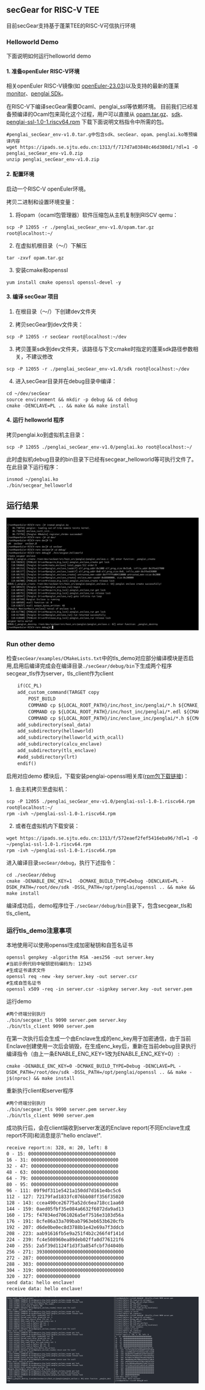 ## secGear for RISC-V TEE

目前secGear支持基于蓬莱TEE的RISC-V可信执行环境

### Helloworld Demo
下面说明如何运行helloworld demo


#### 1. 准备openEuler RISC-V环境

相关openEuler RISC-V镜像(如  [openEuler-23.03](https://mirror.iscas.ac.cn/openeuler-sig-riscv/openEuler-RISC-V/preview/openEuler-23.03-V1-riscv64/QEMU/))以及支持的最新的蓬莱[monitor](https://github.com/penglai-enclave/penglai-enclave-sPMP)、[penglai SDk](https://github.com/Penglai-Enclave/penglai-sdk)。

在RISC-V下编译secGear需要Ocaml、penglai_ssl等依赖环境。
目前我们已经准备预编译的Ocaml包来简化这个过程，用户可以直接从
[opam.tar.gz](https://ipads.se.sjtu.edu.cn:1313/f/fcab1b0b8f864436b765/)、[sdk](https://ipads.se.sjtu.edu.cn:1313/f/96aa0496d47441d6824d/)、[penglai-ssl-1.0-1.riscv64.rpm](https://ipads.se.sjtu.edu.cn:1313/f/572eaef2fef5416eba96/)
下载下面说明文档指令中所需的包。

```
#penglai_secGear_env-v1.0.tar.g中包含sdk、secGear、opam、penglai.ko等预编译内容
wget https://ipads.se.sjtu.edu.cn:1313/f/717d7a03848c46d380d1/?dl=1 -O penglai_secGear_env-v1.0.zip
unzip penglai_secGear_env-v1.0.zip
```

#### 2. 配置环境

启动一个RISC-V openEuler环境。

拷贝二进制和设置环境变量：

1) 将opam（ocaml包管理器）软件压缩包从主机复制到RISCV qemu：
```
scp -P 12055 -r ./penglai_secGear_env-v1.0/opam.tar.gz root@localhost:~/
```

2) 在虚拟机根目录（～/）下解压

```shell
tar -zxvf opam.tar.gz
```

3) 安装cmake和openssl

```
yum install cmake openssl openssl-devel -y
```

#### 3. 编译 secGear 项目

1. 在根目录（～/）下创建dev文件夹

2. 拷贝secGear到dev文件夹：
```shell
scp -P 12055 -r secGear root@localhost:~/dev
```

3. 拷贝蓬莱sdk到dev文件夹，该路径与下文cmake时指定的蓬莱sdk路径参数相关，不建议修改

```
scp -P 12055 -r ./penglai_secGear_env-v1.0/sdk root@localhost:~/dev
```

4. 进入secGear目录并在debug目录中编译：

```shell
cd ~/dev/secGear
source environment && mkdir -p debug && cd debug
cmake -DENCLAVE=PL .. && make && make install
```

#### 4. 运行 helloworld 程序

拷贝penglai.ko到虚拟机主目录：

```shell
scp -P 12055 ./penglai_secGear_env-v1.0/penglai.ko root@localhost:~/
```

此时虚拟机debug目录的bin目录下已经有secgear_helloworld等可执行文件了。在此目录下运行程序：

```shell
insmod ~/penglai.ko
./bin/secgear_helloworld
```


运行结果
---------
<img src="secGear_RISC-V_Penglai_demo.jpeg" alt="secGear-Penglai" style="zoom:80%;" />

### Run other demo

检查`secGear/examples/CMakeLists.txt`中的tls_demo对应部分编译模块是否启用,启用后编译完成会在编译目录`./secGear/debug/bin`下生成两个程序secgear_tls作为server，tls_client作为client
```CMakeLists.txt
	if(CC_PL)
	add_custom_command(TARGET copy
		POST_BUILD
		COMMAND cp ${LOCAL_ROOT_PATH}/inc/host_inc/penglai/*.h ${CMAKE_BINARY_DIR}/inc/secGear/
		COMMAND cp ${LOCAL_ROOT_PATH}/inc/host_inc/penglai/*.edl ${CMAKE_BINARY_DIR}/inc/secGear/
		COMMAND cp ${LOCAL_ROOT_PATH}/inc/enclave_inc/penglai/*.h ${CMAKE_BINARY_DIR}/inc/secGear/)
	add_subdirectory(seal_data)
	add_subdirectory(helloworld)
    add_subdirectory(helloworld_with_ocall)
    add_subdirectory(calcu_enclave)
    add_subdirectory(tls_enclave)
	#add_subdirectory(lrt)
	endif()
```

启用对应demo 模块后，下载安装penglai-openssl相关库([rpm包下载链接](https://ipads.se.sjtu.edu.cn:1313/f/572eaef2fef5416eba96/))：


1. 由主机拷贝至虚拟机：
```
scp -P 12055 ./penglai_secGear_env-v1.0/penglai-ssl-1.0-1.riscv64.rpm root@localhost:~/
rpm -ivh ~/penglai-ssl-1.0-1.riscv64.rpm
```
2. 或者在虚拟机内下载安装：
```
wget https://ipads.se.sjtu.edu.cn:1313/f/572eaef2fef5416eba96/?dl=1 -O ~/penglai-ssl-1.0-1.riscv64.rpm
rpm -ivh ~/penglai-ssl-1.0-1.riscv64.rpm
```

进入编译目录`secGear/debug`，执行下述指令：

```shell
cd ./secGear/debug
cmake -DENABLE_ENC_KEY=1  -DCMAKE_BUILD_TYPE=Debug -DENCLAVE=PL -DSDK_PATH=/root/dev/sdk -DSSL_PATH=/opt/penglai/openssl .. && make && make install
```

编译成功后，demo程序位于`./secGear/debug/bin`目录下，包含secgear_tls和tls_client。

### 运行tls_demo注意事项

本地使用可以使用openssl生成加密秘钥和自签名证书
```shell
openssl genpkey -algorithm RSA -aes256 -out server.key
#当前示例代码中秘钥密码编码为: 12345
#生成证书请求文件
openssl req -new -key server.key -out server.csr
#生成自签名证书
openssl x509 -req -in server.csr -signkey server.key -out server.pem
```

运行demo
```shell
#两个终端分别执行
./bin/secgear_tls 9090 server.pem server.key
./bin/tls_client 9090 server.pem
```

在第一次执行后会生成一个由Enclave生成的enc_key用于加密通信，由于当前Enclave创建使用一次后会销毁，在生成enc_key后，重新在当前debug目录执行编译指令（由上一条ENABLE_ENC_KEY=1改为ENABLE_ENC_KEY=0） :
```shell
cmake -DENABLE_ENC_KEY=0 -DCMAKE_BUILD_TYPE=Debug -DENCLAVE=PL -DSDK_PATH=/root/dev/sdk -DSSL_PATH=/opt/penglai/openssl .. && make -j$(nproc) && make install
```

重新执行client和server程序
```shell
#两个终端分别执行
./bin/secgear_tls 9090 server.pem server.key
./bin/tls_client 9090 server.pem
```
成功执行后，会在client端收到server发送的Enclave report(不同Enclave生成report不同)和消息提示"hello enclave!".

```
receive report:n: 328, m: 20, left: 8
0 - 15: 00000000000000000000000000000000
16 - 31: 00000000000000000000000000000000
32 - 47: 00000000000000000000000000000000
48 - 63: 00000000000000000000000000000000
64 - 79: 00000000000000000000000000000000
80 - 95: 00000000000000000000000000000000
96 - 111: 09f9df311e5421a150dd7d161e4bc5c6
112 - 127: 72179fad1833fc076bb08ff356f35020
128 - 143: ccea490ce26775a52dc6ea718cc1aa60
144 - 159: 0aed05fbf35e084a6632f6072da9ad13
160 - 175: f47034ed7061026a5ef7516e3103d56a
176 - 191: 8cfe86a33a709bab7963eb653b620cfb
192 - 207: d6de0be0ec8d3788b1e42e69a7f3ddcb
208 - 223: aab91616fb5e9a251f4b2c266f4f141d
224 - 239: fc4e508960ea89deb02ffa0d776121f6
240 - 255: 2a5f39d1124f1d3f3a854fcbf7d4040b
256 - 271: 39300000000000000000000000000000
272 - 287: 00000000000000000000000000000000
288 - 303: 00000000000000000000000000000000
304 - 319: 00000000000000000000000000000000
320 - 327: 0000000000000000
send data: hello enclave!
receive data: hello enclave!
```

<img src="tls_server_client.png" alt="tls_server_client" style="zoom:80%;" />
